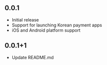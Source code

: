 ## 0.0.1

- Initial release
- Support for launching Korean payment apps
- iOS and Android platform support

## 0.0.1+1

- Update README.md
